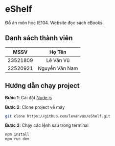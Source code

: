 # eShelf

Đồ án môn học IE104. Website đọc sách eBooks.

## Danh sách thành viên

| MSSV | Họ Tên |
|------|:------:|
| 23521809 | Lê Văn Vũ |
| 22520921 | Nguyễn Văn Nam |

## Hướng dẫn chạy project

**Bước 1**: Cài đặt [Node.js](https://nodejs.org/en/)

**Bước 2**: Clone project về máy
```sh
git clone https://github.com/levanvux/eShelf.git
```
**Bước 3**: Chạy các lệnh sau trong terminal
```sh
npm install
npm run dev
```

